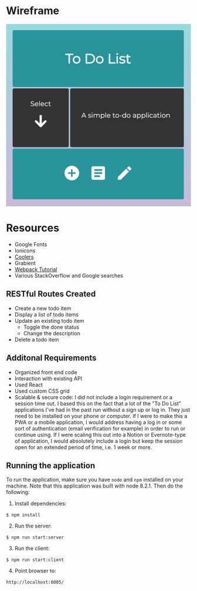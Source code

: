 # Wireframe
![Image of Wireframe](/src/images/wireframe.png)

# Resources
- Google Fonts
- Ionicons
- [Coolers](https://coolors.co/dcf5f8-2ccad6-21939c-fb6666-333333)
- Grabient
- [Webpack Tutorial](https://youtu.be/TzdEpgONurw)
- Various StackOverflow and Google searches

## RESTful Routes Created
- Create a new todo item
- Display a list of todo items
- Update an existing todo item
  - Toggle the done status
  - Change the description
- Delete a todo item

## Additonal Requirements
- Organized front end code
- Interaction with existing API
- Used React
- Used custom CSS grid
- Scalable & secure code: I did not include a login requirement or a session time out. I based this on the fact that a lot of the "To Do List" applications I've had in the past run without a sign up or log in. They just need to be installed on your phone or computer. If I were to make this a PWA or a mobile application, I would address having a log in or some sort of authentication (email verification for example) in order to run or continue using. If I were scaling this out into a Notion or Evernote-type of application, I would absolutely include a login but keep the session open for an extended period of time, i.e. 1 week or more.


## Running the application

To run the application, make sure you have `node` and `npm` installed on your
machine. Note that this application was built with node 8.2.1. Then do the
following:

1. Install dependencies:
  ```
  $ npm install
  ```

2. Run the server:
  ```
  $ npm run start:server
  ```

3. Run the client:
  ```
  $ npm run start:client
  ```

4. Point browser to:
  ```
  http://localhost:8005/
  ```
